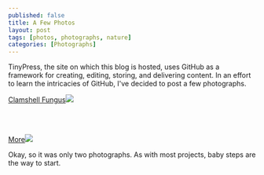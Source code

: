 ```yaml
---
published: false
title: A Few Photos
layout: post
tags: [photos, photographs, nature]
categories: [Photographs]
---
```

TinyPress, the site on which this blog is hosted, uses GitHub as a framework for creating, editing, storing, and delivering content.  In an effort to learn the intricacies of GitHub, I've decided to post a few photographs.

<a href="http://imagizer.imageshack.us/v2/1024x768q90/922/lqQaXm.jpg">Clamshell Fungus<img src="http://imagizer.imageshack.us/v2/1024x768q90/922/lqQaXm.jpg"></a>

<br>
<br>

<a href="http://imagizer.imageshack.us/v2/1024x768q90/922/q6bC5z.jpg">More<img src="http://imagizer.imageshack.us/v2/1024x768q90/922/q6bC5z.jpg"></a>

Okay, so it was only two photographs.  As with most projects, baby steps are the way to start.
